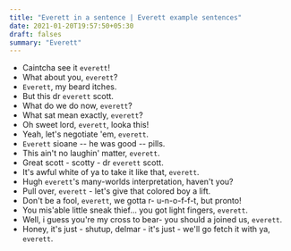 ```yaml
---
title: "Everett in a sentence | Everett example sentences"
date: 2021-01-20T19:57:50+05:30
draft: falses
summary: "Everett"
---
```

- Caintcha see it `everett`!
- What about you, `everett`?
- `Everett`, my beard itches.
- But this dr `everett` scott.
- What do we do now, `everett`?
- What sat mean exactly, `everett`?
- Oh sweet lord, `everett`, looka this!
- Yeah, let's negotiate 'em, `everett`.
- `Everett` sioane -- he was good -- pills.
- This ain't no laughin' matter, `everett`.
- Great scott - scotty - dr `everett` scott.
- It's awful white of ya to take it like that, `everett`.
- Hugh `everett`'s many-worlds interpretation, haven't you?
- Pull over, `everett` - let's give that colored boy a lift.
- Don't be a fool, `everett`, we gotta r- u-n-o-f-f-t, but pronto!
- You mis'able little sneak thief... you got light fingers, `everett`.
- Well, i guess you're my cross to bear- you should a joined us, `everett`.
- Honey, it's just - shutup, delmar - it's just - we'll go fetch it with ya, `everett`.
                 
